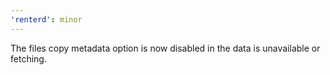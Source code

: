 ```yaml
---
'renterd': minor
---
```


The files copy metadata option is now disabled in the data is unavailable or fetching.
